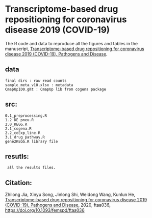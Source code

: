 
# Transcriptome-based drug repositioning for coronavirus disease 2019 (COVID-19)

The R code and data to reproduce all the figures and tables in the manuscript, [Transcriptome-based drug repositioning for coronavirus disease 2019 (COVID-19), Pathogens and Disease](https://doi.org/10.1093/femspd/ftaa036).


## data

    final dirs : raw read counts
    sample_meta_v10.xlsx : metadata
    CmapUp100.gmt : CmapUp lib from cogena package


## src:

    0.1_preprocessing.R  
    1.2_DE_pneu.R  
    2.0_KEGG.R  
    2.1_cogena.R  
    2.2_coExp_line.R  
    3.1_drug_pathway.R  
    gene2KEGG.R library file

## resutls:

     all the results files.


## Citation: 

Zhilong Jia, Xinyu Song, Jinlong Shi, Weidong Wang, Kunlun He, [Transcriptome-based drug repositioning for coronavirus disease 2019 (COVID-19), Pathogens and Disease](https://doi.org/10.1093/femspd/ftaa036), 2020, ftaa036, https://doi.org/10.1093/femspd/ftaa036

